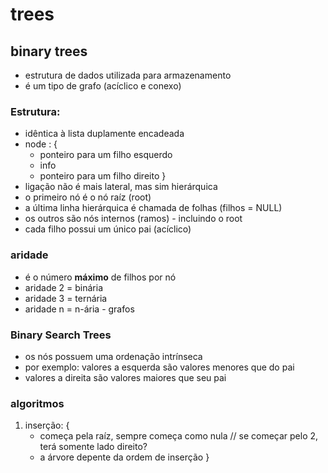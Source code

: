 # trees
## binary trees
- estrutura de dados utilizada para armazenamento
- é um tipo de grafo (acíclico e conexo)
### Estrutura:
- idêntica à lista duplamente encadeada
- node : {
    - ponteiro para um filho esquerdo
    - info
    - ponteiro para um filho direito
}
- ligação não é mais lateral, mas sim hierárquica
- o primeiro nó é o nó raíz (root)
- a última linha hierárquica é chamada de folhas (filhos = NULL)
- os outros são nós internos (ramos) - incluindo o root
- cada filho possui um único pai (acíclico)
### aridade
- é o número <b>máximo</b> de filhos por nó
- aridade 2 = binária
- aridade 3 = ternária
- aridade n = n-ária - grafos
### Binary Search Trees
- os nós possuem uma ordenação intrínseca
- por exemplo: valores a esquerda são valores menores que do pai
- valores a direita são valores maiores que seu pai
### algoritmos
1. inserção:
{
    - começa pela raíz, sempre começa como nula
    // se começar pelo 2, terá somente lado direito?
    - a árvore depente da ordem de inserção
}
